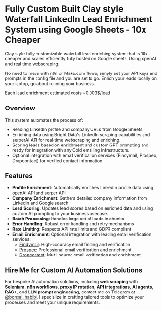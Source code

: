 # Fully Custom Built Clay style Waterfall LinkedIn Lead Enrichment System using Google Sheets - 10x Cheaper

Clay style fully customizable waterfall lead enriching system that is 10x cheaper and scales efficiently fully hosted on Google sheets. Using openAI and real time webscraping.

No need to mess with n8n or Make.com flows, simply set your API keys and prompts in the config file and you are set to go.
Enrich your leads locally on your laptop, go about running your business.

Each lead enrichment estimated costs ~0.003$/lead

## Overview

This system automates the process of:
- Reading LinkedIn profile and company URLs from Google Sheets
- Enriching data using Bright Data's LinkedIn scraping capabilities and serperAI API for real-time webscraping and enriching.
- Scoring leads based on enrichment and custom GPT prompting and ready for integration with any Cold emailing infrastructure.
- Optional integration with email verification services (Findymail, Prospeo, Dropcontact) for verified contact information

## Features

- **Profile Enrichment**: Automatically enriches LinkedIn profile data using openAI API and serper API
- **Company Enrichment**: Gathers detailed company information from Linkedin and Google search
- **Lead Scoring**: Updates lead scores based on enriched data and using custom AI prompting to your business usecase.
- **Batch Processing**: Handles large set of leads in chunks
- **Error Handling**: Robust error handling and retry mechanisms
- **Rate Limiting**: Respects API rate limits and GDPR compliant
- **Email Enrichment**: Optional integration with leading email verification services:
  - [Findymail](https://findymail.com): High-accuracy email finding and verification
  - [Prospeo](https://prospeo.io): Professional email verification and enrichment
  - [Dropcontact](https://dropcontact.io): Multi-source email verification and enrichment


## Hire Me for Custom AI Automation Solutions
For bespoke AI automation solutions, including **web scraping** with **Selenium**, **n8n workflows**, **proxy IP rotation**, **API integrations**, **AI agents**, **RAG+**, and **LLM prompt engineering**, contact me on Telegram at [@bonsai_habibi](https://t.me/bonsai_habibi). I specialize in crafting tailored tools to optimize your processes and meet your unique requirements.